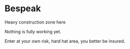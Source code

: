 # Bespeak
Heavy construction zone here

Nothing is fully working yet.

Enter at your own risk, hard hat area, you better be insured.
